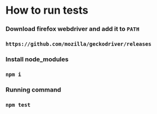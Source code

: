 
# How to run tests
### Download firefox webdriver and add it to `PATH`
### `https://github.com/mozilla/geckodriver/releases`

### Install node_modules
### `npm i`

### Running command 
### `npm test`
